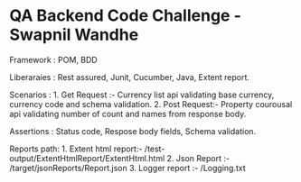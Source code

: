 # QA Backend Code Challenge - Swapnil Wandhe


Framework   : POM, BDD

Liberaraies : Rest assured, Junit, Cucumber, Java, Extent report.

Scenarios   : 1. Get Request :- Currency list api validating base currency, currency code and schema validation.
              2. Post Request:- Property courousal api validating number of count and names from response body.

Assertions  : Status code, Respose body fields, Schema validation.

Reports path: 1. Extent html report:- /test-output/ExtentHtmlReport/ExtentHtml.html
		          2. Json Report       :- /target/jsonReports/Report.json 
	        	  3. Logger report     :- /Logging.txt
